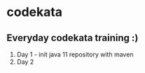 # codekata
## Everyday codekata training :)


1. Day 1 - init java 11 repository with maven
2. Day 2

